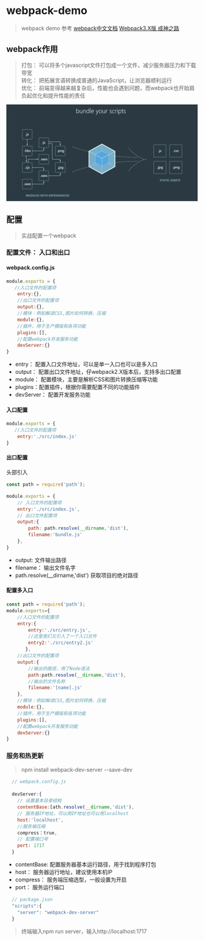 # webpack-demo
> webpack demo 
> 参考 [webpack中文文档](https://doc.webpack-china.org/) [Webpack3.X版 成神之路](http://jspang.com/2017/09/16/webpack3-2/)

## webpack作用
> 打包： 可以将多个javascript文件打包成一个文件，减少服务器压力和下载带宽</br>
> 转化： 把拓展言语转换成普通的JavaScript，让浏览器顺利运行</br>
> 优化： 前端变得越来越复杂后，性能也会遇到问题，而webpack也开始肩负起优化和提升性能的责任</br>

![avatar](https://github.com/longyangxing/webpack-demo/blob/master/%E5%BE%AE%E4%BF%A1%E5%9B%BE%E7%89%87_20180309140327.png)

## 配置
> 实战配置一个webpack
### 配置文件： 入口和出口
#### webpack.config.js
```js
module.exports = {
   //入口文件的配置项
    entry:{},
    //出口文件的配置项
    output:{},
    //模块：例如解读CSS,图片如何转换，压缩
    module:{},
    //插件，用于生产模版和各项功能
    plugins:[],
    //配置webpack开发服务功能
    devServer:{}
}
```
* entry： 配置入口文件地址，可以是单一入口也可以是多入口
* output： 配置出口文件地址，仔webpack2.X版本后，支持多出口配置
* module： 配置模块，主要是解析CSS和图片转换压缩等功能
* plugins：配置插件，根据你需要配置不同的功能插件
* devServer： 配置开发服务功能
#### 入口配置
```js
module.exports = {
   //入口文件的配置项
    entry:'./src/index.js'
}
```
#### 出口配置
头部引入
```js
const path = require('path');
```
```js
module.exports = {
    // 入口文件的配置项
    entry:'./src/index.js',
    // 出口文件配置项
    output:{
        path: path.resolve(__dirname,'dist'),
        filename:'bundle.js'
    },
}
```
* output: 文件输出路径
* filename： 输出文件名字
* path.resolve(__dirname,'dist') 获取项目的绝对路径

#### 配置多入口
```js
const path = require('path');
module.exports={
    //入口文件的配置项
    entry:{
        entry:'./src/entry.js',
        //这里我们又引入了一个入口文件
        entry2:'./src/entry2.js' 
       },
    //出口文件的配置项
    output:{
        //输出的路径，用了Node语法
        path:path.resolve(__dirname,'dist'),
        //输出的文件名称
        filename:'[name].js'
    },
    //模块：例如解读CSS,图片如何转换，压缩
    module:{},
    //插件，用于生产模版和各项功能
    plugins:[],
    //配置webpack开发服务功能
    devServer:{}
}
```
### 服务和热更新
> npm install webpack-dev-server --save-dev
```js
  // webpack.config.js
  
  devServer:{
    // 设置基本目录结构
    contentBase:[ath.resolve(__dirname,'dist'),
    // 服务器IP地址，可以用IP地址也可以用localhost
    host:'localhost',
    //服务端压缩
    compress：true,
    // 配置端口号
    port: 1717
  }
```
* contentBase: 配置服务器基本运行路径，用于找到程序打包
* host： 服务器运行地址，建议使用本机IP
* compress： 服务端压缩选型，一般设置为开启
* port： 服务运行端口

```js
  // package.json
  "scripts":{
    "server": "webpack-dev-server"
  }
```
> 终端输入npm run server，输入http://localhost:1717

